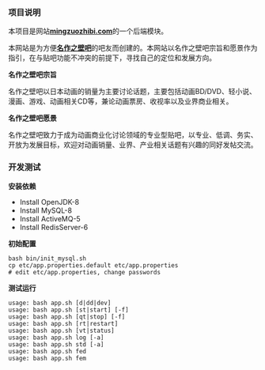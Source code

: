 ### 项目说明

本项目是网站[**mingzuozhibi.com**][mzzb]的一个后端模块。

本网站是为方便[**名作之壁吧**][home]的吧友而创建的。本网站以名作之壁吧宗旨和愿景作为指引，在与贴吧功能不冲突的前提下，寻找自己的定位和发展方向。

**名作之壁吧宗旨**

名作之壁吧以日本动画的销量为主要讨论话题，主要包括动画BD/DVD、轻小说、漫画、游戏、动画相关CD等，兼论动画票房、收视率以及业界商业相关。

**名作之壁吧愿景**

名作之壁吧致力于成为动画商业化讨论领域的专业型贴吧，以专业、低调、务实、开放为发展目标，欢迎对动画销量、业界、产业相关话题有兴趣的同好发帖交流。

[home]: https://tieba.baidu.com/f?kw=名作之壁&ie=utf-8

[mzzb]: https://mingzuozhibi.com

### 开发测试

**安装依赖**

* Install OpenJDK-8
* Install MySQL-8
* Install ActiveMQ-5
* Install RedisServer-6

**初始配置**

```shell
bash bin/init_mysql.sh
cp etc/app.properties.default etc/app.properties
# edit etc/app.properties, change passwords
```

**测试运行**

```text
usage: bash app.sh [d|dd|dev]
usage: bash app.sh [st|start] [-f]
usage: bash app.sh [qt|stop] [-f]
usage: bash app.sh [rt|restart]
usage: bash app.sh [vt|status]
usage: bash app.sh log [-a]
usage: bash app.sh std [-a]
usage: bash app.sh fed
usage: bash app.sh fem
```
